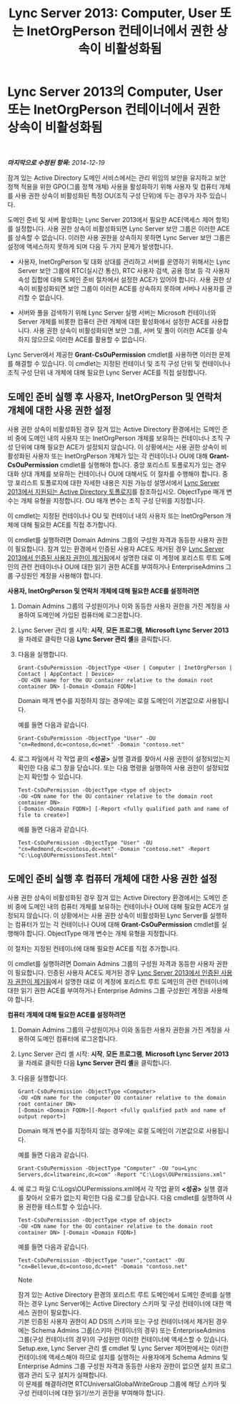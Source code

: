 ﻿---
title: 'Lync Server 2013: Computer, User 또는 InetOrgPerson 컨테이너에서 권한 상속이 비활성화됨'
TOCTitle: Computer, User 또는 InetOrgPerson 컨테이너에서 권한 상속이 비활성화됨
ms:assetid: c472ad21-a93d-4fcb-a3d9-60a2134a87fa
ms:mtpsurl: https://technet.microsoft.com/ko-kr/library/Gg412970(v=OCS.15)
ms:contentKeyID: 49304966
ms.date: 08/24/2015
mtps_version: v=OCS.15
ms.translationtype: HT
---

# Lync Server 2013의 Computer, User 또는 InetOrgPerson 컨테이너에서 권한 상속이 비활성화됨

 

_**마지막으로 수정된 항목:** 2014-12-19_

잠겨 있는 Active Directory 도메인 서비스에서는 관리 위임의 보안을 유지하고 보안 정책 적용을 위한 GPO(그룹 정책 개체) 사용을 활성화하기 위해 사용자 및 컴퓨터 개체를 사용 권한 상속이 비활성화된 특정 OU(조직 구성 단위)에 두는 경우가 자주 있습니다.

도메인 준비 및 서버 활성화는 Lync Server 2013에서 필요한 ACE(액세스 제어 항목)를 설정합니다. 사용 권한 상속이 비활성화되면 Lync Server 보안 그룹은 이러한 ACE를 상속할 수 없습니다. 이러한 사용 권한을 상속하지 못하면 Lync Server 보안 그룹은 설정에 액세스하지 못하게 되며 다음 두 가지 문제가 발생합니다.

  - 사용자, InetOrgPerson 및 대화 상대를 관리하고 서버를 운영하기 위해서는 Lync Server 보안 그룹에 RTC(실시간 통신), RTC 사용자 검색, 공용 정보 등 각 사용자 속성 집합에 대해 도메인 준비 절차에서 설정한 ACE가 있어야 합니다. 사용 권한 상속이 비활성화되면 보안 그룹이 이러한 ACE를 상속하지 못하며 서버나 사용자를 관리할 수 없습니다.

  - 서버와 풀을 검색하기 위해 Lync Server 실행 서버는 Microsoft 컨테이너와 Server 개체를 비롯한 컴퓨터 관련 개체에 대한 활성화에서 설정한 ACE를 사용합니다. 사용 권한 상속이 비활성화되면 보안 그룹, 서버 및 풀이 이러한 ACE를 상속하지 않으므로 이러한 ACE를 활용할 수 없습니다.

Lync Server에서 제공한 **Grant-CsOuPermission** cmdlet를 사용하면 이러한 문제를 해결할 수 있습니다. 이 cmdlet는 지정된 컨테이너 및 조직 구성 단위 및 컨테이너나 조직 구성 단위 내 개체에 대해 필요한 Lync Server ACE를 직접 설정합니다.

## 도메인 준비 실행 후 사용자, InetOrgPerson 및 연락처 개체에 대한 사용 권한 설정

사용 권한 상속이 비활성화된 경우 잠겨 있는 Active Directory 환경에서는 도메인 준비 중에 도메인 내의 사용자 또는 InetOrgPerson 개체를 보유하는 컨테이너나 조직 구성 단위에 대해 필요한 ACE가 설정되지 않습니다. 이 상황에서는 사용 권한 상속이 비활성화된 사용자 또는 InetOrgPerson 개체가 있는 각 컨테이너나 OU에 대해 **Grant-CsOuPermission** cmdlet를 실행해야 합니다. 중앙 포리스트 토폴로지가 있는 경우 대화 상대 개체를 보유하는 컨테이너나 OU에 대해서도 이 절차를 수행해야 합니다. 중앙 포리스트 토폴로지에 대한 자세한 내용은 지원 가능성 설명서에서 [Lync Server 2013에서 지원되는 Active Directory 토폴로지](lync-server-2013-supported-active-directory-topologies.md)를 참조하십시오. ObjectType 매개 변수는 개체 유형을 지정합니다. OU 매개 변수는 조직 구성 단위를 지정합니다.

이 cmdlet는 지정된 컨테이너나 OU 및 컨테이너 내의 사용자 또는 InetOrgPerson 개체에 대해 필요한 ACE를 직접 추가합니다.

이 cmdlet를 실행하려면 Domain Admins 그룹의 구성원 자격과 동등한 사용자 권한이 필요합니다. 잠겨 있는 환경에서 인증된 사용자 ACE도 제거된 경우 [Lync Server 2013에서 인증된 사용자 권한이 제거됨](lync-server-2013-authenticated-user-permissions-are-removed.md)에서 설명한 대로 이 계정에 포리스트 루트 도메인의 관련 컨테이너나 OU에 대한 읽기 권한 ACE를 부여하거나 EnterpriseAdmins 그룹 구성원인 계정을 사용해야 합니다.

**사용자, InetOrgPerson 및 연락처 개체에 대해 필요한 ACE를 설정하려면**

1.  Domain Admins 그룹의 구성원이거나 이와 동등한 사용자 권한을 가진 계정을 사용하여 도메인에 가입된 컴퓨터에 로그온합니다.

2.  Lync Server 관리 셸 시작: **시작**, **모든 프로그램**, **Microsoft Lync Server 2013**을 차례로 클릭한 다음 **Lync Server 관리 셸**을 클릭합니다.

3.  다음을 실행합니다.
    
        Grant-CsOuPermission -ObjectType <User | Computer | InetOrgPerson | Contact | AppContact | Device> 
        -OU <DN name for the OU container relative to the domain root container DN> [-Domain <Domain FQDN>]
    
    Domain 매개 변수를 지정하지 않는 경우에는 로컬 도메인이 기본값으로 사용됩니다.
    
    예를 들면 다음과 같습니다.
    
        Grant-CsOuPermission -ObjectType "User" -OU "cn=Redmond,dc=contoso,dc=net" -Domain "contoso.net"

4.  로그 파일에서 각 작업 끝의 **\<성공\>** 실행 결과를 찾아서 사용 권한이 설정되었는지 확인한 다음 로그 창을 닫습니다. 또는 다음 명령을 실행하여 사용 권한이 설정되었는지 확인할 수 있습니다.
    
        Test-CsOuPermission -ObjectType <type of object> 
        -OU <DN name for the OU container relative to the domain root container DN> 
        [-Domain <Domain FQDN>] [-Report <fully qualified path and name of file to create>]
    
    예를 들면 다음과 같습니다.
    
        Test-CsOuPermission -ObjectType "User" -OU "cn=Redmond,dc=contoso,dc=net" -Domain "contoso.net" -Report "C:\Log\OUPermissionsTest.html"

## 도메인 준비 실행 후 컴퓨터 개체에 대한 사용 권한 설정

사용 권한 상속이 비활성화된 경우 잠겨 있는 Active Directory 환경에서는 도메인 준비 중에 도메인 내의 컴퓨터 개체를 보유하는 컨테이너나 OU에 대해 필요한 ACE가 설정되지 않습니다. 이 상황에서는 사용 권한 상속이 비활성화된 Lync Server를 실행하는 컴퓨터가 있는 각 컨테이너나 OU에 대해 **Grant-CsOuPermission** cmdlet를 실행해야 합니다. ObjectType 매개 변수는 개체 유형을 지정합니다.

이 절차는 지정된 컨테이너에 대해 필요한 ACE를 직접 추가합니다.

이 cmdlet를 실행하려면 Domain Admins 그룹의 구성원 자격과 동등한 사용자 권한이 필요합니다. 인증된 사용자 ACE도 제거된 경우 [Lync Server 2013에서 인증된 사용자 권한이 제거됨](lync-server-2013-authenticated-user-permissions-are-removed.md)에서 설명한 대로 이 계정에 포리스트 루트 도메인의 관련 컨테이너에 대한 읽기 권한 ACE를 부여하거나 Enterprise Admins 그룹 구성원인 계정을 사용해야 합니다.

**컴퓨터 개체에 대해 필요한 ACE를 설정하려면**

1.  Domain Admins 그룹의 구성원이거나 이와 동등한 사용자 권한을 가진 계정을 사용하여 도메인 컴퓨터에 로그온합니다.

2.  Lync Server 관리 셸 시작: **시작**, **모든 프로그램**, **Microsoft Lync Server 2013**을 차례로 클릭한 다음 **Lync Server 관리 셸**을 클릭합니다.

3.  다음을 실행합니다.
    
        Grant-CsOuPermission -ObjectType <Computer> 
        -OU <DN name for the computer OU container relative to the domain root container DN> 
        [-Domain <Domain FQDN>][-Report <fully qualified path and name of output report>]
    
    Domain 매개 변수를 지정하지 않는 경우에는 로컬 도메인이 기본값으로 사용됩니다.
    
    예를 들면 다음과 같습니다.
    
        Grant-CsOuPermission -ObjectType "Computer" -OU "ou=Lync Servers,dc=litwareinc,dc=com" -Report "C:\Logs\OUPermissions.xml"

4.  예 로그 파일 C:\\Logs\\OUPermissions.xml에서 각 작업 끝의 **\<성공\>** 실행 결과를 찾아서 오류가 없는지 확인한 다음 로그를 닫습니다. 다음 cmdlet를 실행하여 사용 권한을 테스트할 수 있습니다.
    
        Test-CsOuPermission -ObjectType <type of object> 
        -OU <DN name for the OU container relative to the domain root container DN> [-Domain <Domain FQDN>]
    
    예를 들면 다음과 같습니다.
    
        Test-CsOuPermission -ObjectType "user","contact" -OU "cn=Bellevue,dc=contoso,dc=net" -Domain "contoso.net"
    

    > [!NOTE]
    > 잠겨 있는 Active Directory 환경의 포리스트 루트 도메인에서 도메인 준비를 실행하는 경우 Lync Server에는 Active Directory 스키마 및 구성 컨테이너에 대한 액세스 권한이 필요합니다.<BR>기본 인증된 사용자 권한이 AD DS의 스키마 또는 구성 컨테이너에서 제거된 경우에는 Schema Admins 그룹(스키마 컨테이너의 경우) 또는 EnterpriseAdmins 그룹(구성 컨테이너의 경우)의 구성원만 이러한 컨테이너에 액세스할 수 있습니다. Setup.exe, Lync Server 관리 셸 cmdlet 및 Lync Server 제어판에서는 이러한 컨테이너에 액세스해야 하므로 설치를 실행하는 사용자에게 Schema Admins 및 Enterprise Admins 그룹 구성원 자격과 동등한 사용자 권한이 없으면 설치 프로그램과 관리 도구 설치가 실패합니다.<BR>이 문제를 해결하려면 RTCUniversalGlobalWriteGroup 그룹에 해당 스키마 및 구성 컨테이너에 대한 읽기/쓰기 권한을 부여해야 합니다.


